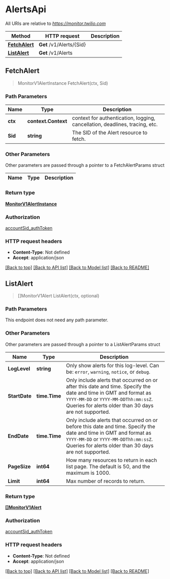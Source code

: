 # AlertsApi

All URIs are relative to *https://monitor.twilio.com*

Method | HTTP request | Description
------------- | ------------- | -------------
[**FetchAlert**](AlertsApi.md#FetchAlert) | **Get** /v1/Alerts/{Sid} | 
[**ListAlert**](AlertsApi.md#ListAlert) | **Get** /v1/Alerts | 



## FetchAlert

> MonitorV1AlertInstance FetchAlert(ctx, Sid)





### Path Parameters


Name | Type | Description
------------- | ------------- | -------------
**ctx** | **context.Context** | context for authentication, logging, cancellation, deadlines, tracing, etc.
**Sid** | **string** | The SID of the Alert resource to fetch.

### Other Parameters

Other parameters are passed through a pointer to a FetchAlertParams struct


Name | Type | Description
------------- | ------------- | -------------

### Return type

[**MonitorV1AlertInstance**](MonitorV1AlertInstance.md)

### Authorization

[accountSid_authToken](../README.md#accountSid_authToken)

### HTTP request headers

- **Content-Type**: Not defined
- **Accept**: application/json

[[Back to top]](#) [[Back to API list]](../README.md#documentation-for-api-endpoints)
[[Back to Model list]](../README.md#documentation-for-models)
[[Back to README]](../README.md)


## ListAlert

> []MonitorV1Alert ListAlert(ctx, optional)





### Path Parameters

This endpoint does not need any path parameter.

### Other Parameters

Other parameters are passed through a pointer to a ListAlertParams struct


Name | Type | Description
------------- | ------------- | -------------
**LogLevel** | **string** | Only show alerts for this log-level.  Can be: `error`, `warning`, `notice`, or `debug`.
**StartDate** | **time.Time** | Only include alerts that occurred on or after this date and time. Specify the date and time in GMT and format as `YYYY-MM-DD` or `YYYY-MM-DDThh:mm:ssZ`. Queries for alerts older than 30 days are not supported.
**EndDate** | **time.Time** | Only include alerts that occurred on or before this date and time. Specify the date and time in GMT and format as `YYYY-MM-DD` or `YYYY-MM-DDThh:mm:ssZ`. Queries for alerts older than 30 days are not supported.
**PageSize** | **int64** | How many resources to return in each list page. The default is 50, and the maximum is 1000.
**Limit** | **int64** | Max number of records to return.

### Return type

[**[]MonitorV1Alert**](MonitorV1Alert.md)

### Authorization

[accountSid_authToken](../README.md#accountSid_authToken)

### HTTP request headers

- **Content-Type**: Not defined
- **Accept**: application/json

[[Back to top]](#) [[Back to API list]](../README.md#documentation-for-api-endpoints)
[[Back to Model list]](../README.md#documentation-for-models)
[[Back to README]](../README.md)


